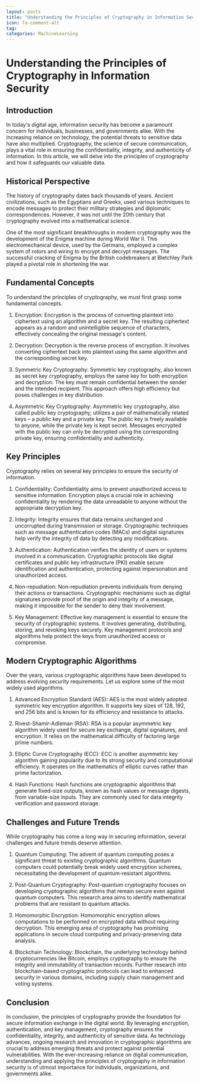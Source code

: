 ```yaml
---
layout: posts
title: "Understanding the Principles of Cryptography in Information Security"
icon: fa-comment-alt
tag:      
categories: MachineLearning
---
```



# Understanding the Principles of Cryptography in Information Security

## Introduction

In today's digital age, information security has become a paramount concern for individuals, businesses, and governments alike. With the increasing reliance on technology, the potential threats to sensitive data have also multiplied. Cryptography, the science of secure communication, plays a vital role in ensuring the confidentiality, integrity, and authenticity of information. In this article, we will delve into the principles of cryptography and how it safeguards our valuable data.

## Historical Perspective

The history of cryptography dates back thousands of years. Ancient civilizations, such as the Egyptians and Greeks, used various techniques to encode messages to protect their military strategies and diplomatic correspondences. However, it was not until the 20th century that cryptography evolved into a mathematical science.

One of the most significant breakthroughs in modern cryptography was the development of the Enigma machine during World War II. This electromechanical device, used by the Germans, employed a complex system of rotors and wiring to encrypt and decrypt messages. The successful cracking of Enigma by the British codebreakers at Bletchley Park played a pivotal role in shortening the war.

## Fundamental Concepts

To understand the principles of cryptography, we must first grasp some fundamental concepts.

1. Encryption: Encryption is the process of converting plaintext into ciphertext using an algorithm and a secret key. The resulting ciphertext appears as a random and unintelligible sequence of characters, effectively concealing the original message's content.

2. Decryption: Decryption is the reverse process of encryption. It involves converting ciphertext back into plaintext using the same algorithm and the corresponding secret key.

3. Symmetric Key Cryptography: Symmetric key cryptography, also known as secret key cryptography, employs the same key for both encryption and decryption. The key must remain confidential between the sender and the intended recipient. This approach offers high efficiency but poses challenges in key distribution.

4. Asymmetric Key Cryptography: Asymmetric key cryptography, also called public key cryptography, utilizes a pair of mathematically related keys – a public key and a private key. The public key is freely available to anyone, while the private key is kept secret. Messages encrypted with the public key can only be decrypted using the corresponding private key, ensuring confidentiality and authenticity.

## Key Principles

Cryptography relies on several key principles to ensure the security of information.

1. Confidentiality: Confidentiality aims to prevent unauthorized access to sensitive information. Encryption plays a crucial role in achieving confidentiality by rendering the data unreadable to anyone without the appropriate decryption key.

2. Integrity: Integrity ensures that data remains unchanged and uncorrupted during transmission or storage. Cryptographic techniques such as message authentication codes (MACs) and digital signatures help verify the integrity of data by detecting any modifications.

3. Authentication: Authentication verifies the identity of users or systems involved in a communication. Cryptographic protocols like digital certificates and public key infrastructure (PKI) enable secure identification and authentication, protecting against impersonation and unauthorized access.

4. Non-repudiation: Non-repudiation prevents individuals from denying their actions or transactions. Cryptographic mechanisms such as digital signatures provide proof of the origin and integrity of a message, making it impossible for the sender to deny their involvement.

5. Key Management: Effective key management is essential to ensure the security of cryptographic systems. It involves generating, distributing, storing, and revoking keys securely. Key management protocols and algorithms help protect the keys from unauthorized access or compromise.

## Modern Cryptographic Algorithms

Over the years, various cryptographic algorithms have been developed to address evolving security requirements. Let us explore some of the most widely used algorithms.

1. Advanced Encryption Standard (AES): AES is the most widely adopted symmetric key encryption algorithm. It supports key sizes of 128, 192, and 256 bits and is known for its efficiency and resistance to attacks.

2. Rivest-Shamir-Adleman (RSA): RSA is a popular asymmetric key algorithm widely used for secure key exchange, digital signatures, and encryption. It relies on the mathematical difficulty of factoring large prime numbers.

3. Elliptic Curve Cryptography (ECC): ECC is another asymmetric key algorithm gaining popularity due to its strong security and computational efficiency. It operates on the mathematics of elliptic curves rather than prime factorization.

4. Hash Functions: Hash functions are cryptographic algorithms that generate fixed-size outputs, known as hash values or message digests, from variable-size inputs. They are commonly used for data integrity verification and password storage.

## Challenges and Future Trends

While cryptography has come a long way in securing information, several challenges and future trends deserve attention.

1. Quantum Computing: The advent of quantum computing poses a significant threat to existing cryptographic algorithms. Quantum computers could potentially break widely used encryption schemes, necessitating the development of quantum-resistant algorithms.

2. Post-Quantum Cryptography: Post-quantum cryptography focuses on developing cryptographic algorithms that remain secure even against quantum computers. This research area aims to identify mathematical problems that are resistant to quantum attacks.

3. Homomorphic Encryption: Homomorphic encryption allows computations to be performed on encrypted data without requiring decryption. This emerging area of cryptography has promising applications in secure cloud computing and privacy-preserving data analysis.

4. Blockchain Technology: Blockchain, the underlying technology behind cryptocurrencies like Bitcoin, employs cryptography to ensure the integrity and immutability of transaction records. Further research into blockchain-based cryptographic protocols can lead to enhanced security in various domains, including supply chain management and voting systems.

## Conclusion

In conclusion, the principles of cryptography provide the foundation for secure information exchange in the digital world. By leveraging encryption, authentication, and key management, cryptography ensures the confidentiality, integrity, and authenticity of sensitive data. As technology advances, ongoing research and innovation in cryptographic algorithms are crucial to address emerging threats and protect against potential vulnerabilities. With the ever-increasing reliance on digital communication, understanding and applying the principles of cryptography in information security is of utmost importance for individuals, organizations, and governments alike.